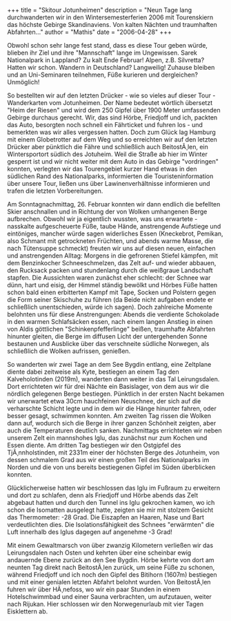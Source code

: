 +++
title = "Skitour Jotunheimen"
description = "Neun Tage lang durchwanderten wir in den Wintersemesterferien 2006 mit Tourenskiern das höchste Gebirge Skandinaviens. Von kalten Nächten und traumhaften Abfahrten..."
author = "Mathis"
date = "2006-04-28"
+++

Obwohl schon sehr lange fest stand, dass es diese Tour geben würde, blieben ihr Ziel und ihre "Mannschaft" lange im Ungewissen. Sarek Nationalpark in Lappland? Zu kalt Ende Februar! Alpen, z.B. Silvretta? Hatten wir schon. Wandern in Deutschland? Langweilig! Zuhause bleiben und an Uni-Seminaren teilnehmen, Füße kurieren und dergleichen? Unmöglich!

So bestellten wir auf den letzten Drücker - wie so vieles auf dieser Tour - Wanderkarten vom Jotunheimen. Der Name bedeutet wörtlich übersetzt "Heim der Riesen" und wird dem 250 Gipfel über 1900 Meter umfassenden Gebirge durchaus gerecht. Wir, das sind Hörbe, Friedjoff und ich, packten das Auto, besorgten noch schnell ein Fährticket und fuhren los - und bemerkten was wir alles vergessen hatten. Doch zum Glück lag Hamburg mit einem Globetrotter auf dem Weg und so erreichten wir auf den letzten Drücker aber pünktlich die Fähre und schließlich auch BeitostÃ¸len, ein Wintersportort südlich des Jotuheim. Weil die Straße ab hier im Winter gesperrt ist und wir nicht weiter mit dem Auto in das Gebirge "vordringen" konnten, verlegten wir das Tourengebiet kurzer Hand etwas in den südlichen Rand des Nationalparks, informierten die Touristeninformation über unsere Tour, ließen uns über Lawinenverhältnisse informieren und trafen die letzten Vorbereitungen.

Am Sonntagnachmittag, 26. Februar konnten wir dann endlich die befellten Skier anschnallen und in Richtung der von Wolken umhangenen Berge aufbrechen. Obwohl wir ja eigentlich wussten, was uns erwartete - nasskalte aufgescheuerte Füße, taube Hände, anstrengende Aufstiege und eintöniges, mancher würde sagen widerliches Essen (Kneckebrot, Pemikan, also Schmant mit getrockneten Früchten, und abends warme Masse, die nach Tütensuppe schmeckt) freuten wir uns auf diesen neuen, einfachen und anstrengenden Alltag: Morgens in die gefrorenen Stiefel kämpfen, mit dem Benzinkocher Schneeschmelzen, das Zelt auf- und wieder abbauen, den Rucksack packen und stundenlang durch die weißgraue Landschaft stapfen. Die Aussichten waren zunächst eher schlecht: der Schnee war dünn, hart und eisig, der Himmel ständig bewölkt und Hörbes Füße hatten schon bald einen erbitterten Kampf mit Tape, Socken und Polstern gegen die Form seiner Skischuhe zu führen (da Beide nicht aufgaben endete er schließlich unentschieden, würde ich sagen). Doch zahlreiche Momente belohnten uns für diese Anstrengungen: Abends die verdiente Schokolade in den warmen Schlafsäcken essen, nach einem langen Anstieg in einen von Aldis göttlichen "Schinkenpfefferlinge" beißen, traumhafte Abfahrten hinunter gleiten, die Berge im diffusen Licht der untergehenden Sonne bestaunen und Ausblicke über das verschneite südliche Norwegen, als schließlich die Wolken aufrissen, genießen.

So wanderten wir zwei Tage an dem See Bygdin entlang, eine Zeltplane diente dabei zeitweise als Kyte, bestiegen an einem Tag den Kalveholotinden (2019m), wanderten dann weiter in das Tal Leirungsdalen. Dort errichteten wir für drei Nächte ein Basislager, von dem aus wir die nördlich gelegenen Berge bestiegen. Pünktlich in der ersten Nacht bekamen wir unerwartet etwa 30cm hauchfeinen Neuschnee, der sich auf die verharschte Schicht legte und in dem wir die Hänge hinunter fahren, oder besser gesagt, schwimmen konnten. Am zweiten Tag rissen die Wolken dann auf, wodurch sich die Berge in ihrer ganzen Schönheit zeigten, aber auch die Temperaturen deutlich sanken. Nachmittags errichteten wir neben unserem Zelt ein mannshohes Iglu, das zunächst nur zum Kochen und Essen diente. Am dritten Tag bestiegen wir den Ostgipfel des TjÃ¸nnholstinden, mit 2331m einer der höchsten Berge des Jotunheim, von dessen schmalem Grad aus wir einen großen Teil des Nationalparks im Norden und die von uns bereits bestiegenen Gipfel im Süden überblicken konnten.

Glücklicherweise hatten wir beschlossen das Iglu im Fußraum zu erweitern und dort zu schlafen, denn als Friedjoff und Hörbe abends das Zelt abgebaut hatten und durch den Tunnel ins Iglu gekrochen kamen, wo ich schon die Isomatten ausgelegt hatte, zeigten sie mir mit stolzem Gesicht das Thermometer: -28 Grad. Die Eiszapfen an Haaren, Nase und Bart verdeutlichten dies. Die Isolationsfähigkeit des Schnees "erwärmten" die Luft innerhalb des Iglus dagegen auf angenehme -3 Grad!

Mit einem Gewaltmarsch von über zwanzig Kilometern verließen wir das Leirungsdalen nach Osten und kehrten über eine scheinbar ewig andauernde Ebene zurück an den See Bygdin. Hörbe kehrte von dort am neunten Tag direkt nach BeitostÃ¸len zurück, um seine Füße zu schonen, während Friedjoff und ich noch den Gipfel des Bitihorn (1607m) bestiegen und mit einer genialen letzten Abfahrt belohnt wurden. Von BeitostÃ¸len fuhren wir über HÃ¸nefoss, wo wir ein paar Stunden in einem Hotelschwimmbad und einer Sauna verbrachten, um aufzutauen, weiter nach Rijukan. Hier schlossen wir den Norwegenurlaub mit vier Tagen Eisklettern ab.